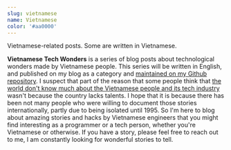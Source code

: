 ```yaml
---
slug: vietnamese
name: Vietnamese
color: '#aa0000'
---
```


Vietnamese-related posts. Some are written in Vietnamese.

**Vietnamese Tech Wonders** is a series of blog posts about technological wonders made by Vietnamese people. This series will be written in English, and published on my blog as a category and [maintained on my Github repository](https://github.com/htruong/vietnamese_tech_wonders/). I suspect that part of the reason that some people think that [the world don't know much about the Vietnamese people and its tech industry](https://huyenchip.com/vietnamese/) wasn't because the country lacks talents. I hope that it is because there has been not many people who were willing to document those stories internationally, partly due to being isolated until 1995. So I'm here to blog about amazing stories and hacks by Vietnamese engineers that you might find interesting as a programmer or a tech person, whether you're Vietnamese or otherwise. If you have a story, please feel free to reach out to me, I am constantly looking for wonderful stories to tell.
